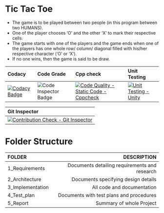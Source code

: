 # Tic Tac Toe
- The game is to be played between two people (in this program between two HUMANS).
- One of the player chooses ‘O’ and the other ‘X’ to mark their respective cells.
- The game starts with one of the players and the game ends when one of the players has one whole row/ column/ diagonal filled with his/her respective character (‘O’ or ‘X’).
- If no one wins, then the game is said to be draw.

Codacy | Code Grade| Cpp check| Unit Testing
| :--- |  :--- |  :---  |:---
[![Codacy Badge](https://app.codacy.com/project/badge/Grade/2cd80779fd294e6c90c6c883725a3a0b)](https://www.codacy.com/gh/grautela678/M1_game_tic_tac_toe/dashboard?utm_source=github.com&amp;utm_medium=referral&amp;utm_content=grautela678/M1_game_tic_tac_toe&amp;utm_campaign=Badge_Grade) |![Code Inspector Badge](https://api.codiga.io/project/29900/status/svg) | [![Code Quality - Static Code - Cppcheck](https://github.com/grautela678/M1_game_tic_tac_toe/actions/workflows/c-cpp.yml/badge.svg)](https://github.com/grautela678/M1_game_tic_tac_toe/actions/workflows/c-cpp.yml)|[![Unit Testing - Unity](https://github.com/grautela678/M1_game_tic_tac_toe/actions/workflows/unit_testing.yml/badge.svg)](https://github.com/grautela678/M1_game_tic_tac_toe/actions/workflows/unit_testing.yml)

Git Inspector|
| :--- |
| [![Contribution Check - Git Inspector](https://github.com/grautela678/M1_game_tic_tac_toe/actions/workflows/git_inspector.yml/badge.svg)](https://github.com/grautela678/M1_game_tic_tac_toe/actions/workflows/git_inspector.yml) |
# Folder Structure
| FOLDER | DESCRIPTION |
| :---        |        ---: |
|1_Requirements   | Documents detailing requirements and research   | 
| 2_Architecture | Documents specifying design details   | 
| 3_Implementation   | All code and documentation | 
| 4_Test_plan  | Documents with test plans and procedures  | 
| 5_Report  | Summary of whole Project  | 
